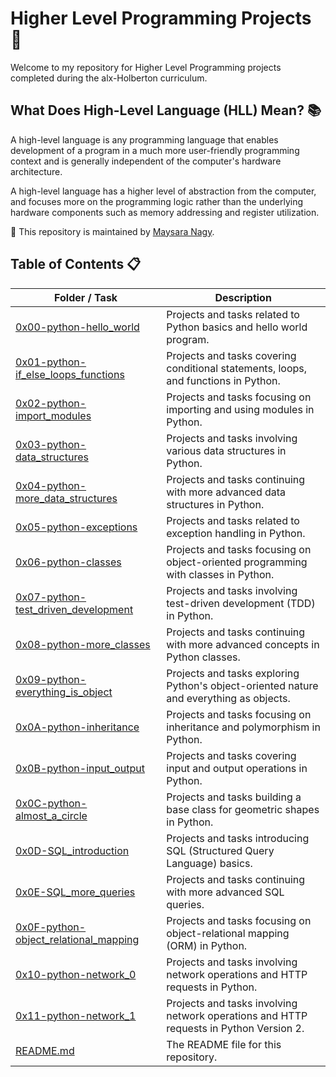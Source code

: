 # Higher Level Programming Projects 🚀

Welcome to my repository for Higher Level Programming projects completed during the alx-Holberton curriculum.

## What Does High-Level Language (HLL) Mean? 📚

A high-level language is any programming language that enables development of a program in a much more user-friendly programming context and is generally independent of the computer's hardware architecture.

A high-level language has a higher level of abstraction from the computer, and focuses more on the programming logic rather than the underlying hardware components such as memory addressing and register utilization.

🔗 This repository is maintained by [Maysara Nagy](https://github.com/Maysara-nagy).

## Table of Contents 📋

| Folder / Task | Description |
| ------------- | ----------- |
| [0x00-python-hello_world](https://github.com/Maysara-nagy/alx-higher_level_programming/tree/main/0x00-python-hello_world) | Projects and tasks related to Python basics and hello world program. |
| [0x01-python-if_else_loops_functions](https://github.com/Maysara-nagy/alx-higher_level_programming/tree/main/0x01-python-if_else_loops_functions) | Projects and tasks covering conditional statements, loops, and functions in Python. |
| [0x02-python-import_modules](https://github.com/Maysara-nagy/alx-higher_level_programming/tree/main/0x02-python-import_modules) | Projects and tasks focusing on importing and using modules in Python. |
| [0x03-python-data_structures](https://github.com/Maysara-nagy/alx-higher_level_programming/tree/main/0x03-python-data_structures) | Projects and tasks involving various data structures in Python. |
| [0x04-python-more_data_structures](https://github.com/Maysara-nagy/alx-higher_level_programming/tree/main/0x04-python-more_data_structures) | Projects and tasks continuing with more advanced data structures in Python. |
| [0x05-python-exceptions](https://github.com/Maysara-nagy/alx-higher_level_programming/tree/main/0x05-python-exceptions) | Projects and tasks related to exception handling in Python. |
| [0x06-python-classes](https://github.com/Maysara-nagy/alx-higher_level_programming/tree/main/0x06-python-classes) | Projects and tasks focusing on object-oriented programming with classes in Python. |
| [0x07-python-test_driven_development](https://github.com/Maysara-nagy/alx-higher_level_programming/tree/main/0x07-python-test_driven_development) | Projects and tasks involving test-driven development (TDD) in Python. |
| [0x08-python-more_classes](https://github.com/Maysara-nagy/alx-higher_level_programming/tree/main/0x08-python-more_classes) | Projects and tasks continuing with more advanced concepts in Python classes. |
| [0x09-python-everything_is_object](https://github.com/Maysara-nagy/alx-higher_level_programming/tree/main/0x09-python-everything_is_object) | Projects and tasks exploring Python's object-oriented nature and everything as objects. |
| [0x0A-python-inheritance](https://github.com/Maysara-nagy/alx-higher_level_programming/tree/main/0x0A-python-inheritance) | Projects and tasks focusing on inheritance and polymorphism in Python. |
| [0x0B-python-input_output](https://github.com/Maysara-nagy/alx-higher_level_programming/tree/main/0x0B-python-input_output) | Projects and tasks covering input and output operations in Python. |
| [0x0C-python-almost_a_circle](https://github.com/Maysara-nagy/alx-higher_level_programming/tree/main/0x0C-python-almost_a_circle) | Projects and tasks building a base class for geometric shapes in Python. |
| [0x0D-SQL_introduction](https://github.com/Maysara-nagy/alx-higher_level_programming/tree/main/0x0D-SQL_introduction) | Projects and tasks introducing SQL (Structured Query Language) basics. |
| [0x0E-SQL_more_queries](https://github.com/Maysara-nagy/alx-higher_level_programming/tree/main/0x0E-SQL_more_queries) | Projects and tasks continuing with more advanced SQL queries. |
| [0x0F-python-object_relational_mapping](https://github.com/Maysara-nagy/alx-higher_level_programming/tree/main/0x0F-python-object_relational_mapping) | Projects and tasks focusing on object-relational mapping (ORM) in Python. |
| [0x10-python-network_0](https://github.com/Maysara-nagy/alx-higher_level_programming/tree/main/0x10-python-network_0) | Projects and tasks involving network operations and HTTP requests in Python. |
| [0x11-python-network_1](https://github.com/Maysara-nagy/alx-higher_level_programming/blob/main/0x11-python-network_1) | Projects and tasks involving network operations and HTTP requests in Python Version 2. |
| [README.md](https://github.com/Maysara-nagy/alx-higher_level_programming/blob/main/README.md) | The README file for this repository. |
